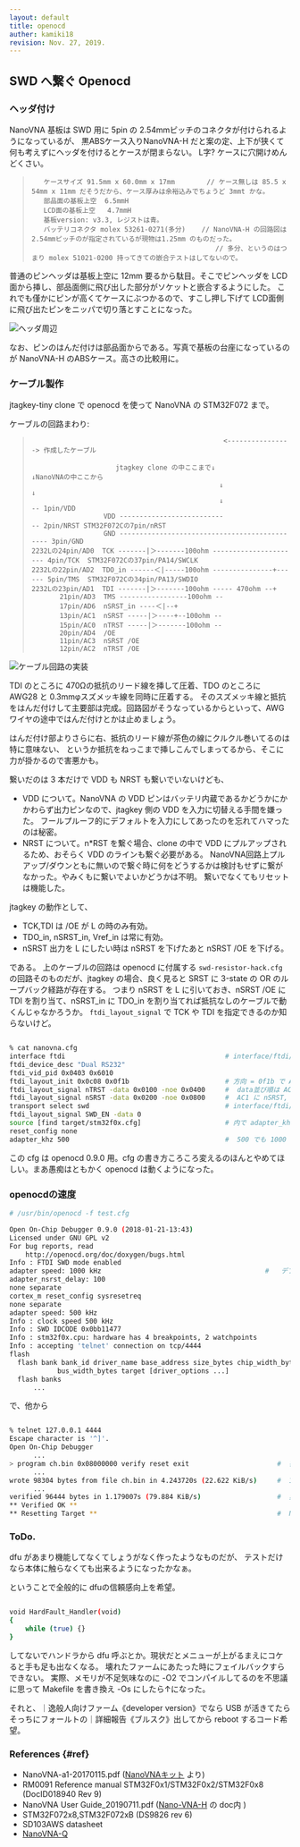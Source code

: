 ```yaml
---
layout: default
title: openocd
auther: kamiki18
revision: Nov. 27, 2019.
---
```


## SWD へ繋ぐ Openocd


### ヘッダ付け

NanoVNA 基板は SWD 用に 5pin の 2.54mmピッチのコネクタが付けられるようになっているが、
黒ABSケース入りNanoVNA-H だと案の定、上下が狭くて何も考えずにヘッダを付けるとケースが閉まらない。
L字? ケースに穴開けめんどくさい。

 >        ケースサイズ 91.5mm x 60.0mm x 17mm        // ケース無しは 85.5 x 54mm x 11mm だそうだから、ケース厚みは余裕込みでちょうど 3mmt かな。
 >        部品面の基板上空  6.5mmH
 >        LCD面の基板上空   4.7mmH
 >        基板version: v3.3, レジストは青。
 >        バッテリコネクタ molex 53261-0271(多分)    // NanoVNA-H の回路図は2.54mmピッチのが指定されているが現物は1.25mm のものだった。
 >                                                   // 多分、というのはつまり molex 51021-0200 持ってきての嵌合テストはしてないので。

普通のピンヘッダは基板上空に 12mm 要るから駄目。そこでピンヘッダを LCD面から挿し、部品面側に飛び出した部分がソケットと嵌合するようにした。
これでも僅かにピンが高くてケースにぶつかるので、すこし押し下げて LCD面側に飛び出たピンをニッパで切り落とすことになった。

![ヘッダ周辺](/nanovna/images/swdpin.jpg)

なお、ピンのはんだ付けは部品面からである。写真で基板の台座になっているのが NanoVNA-H のABSケース。高さの比較用に。


### ケーブル製作


jtagkey-tiny clone で openocd を使って NanoVNA の STM32F072 まで。

ケーブルの回路まわり:

 >
 >                                                     <----------------> 作成したケーブル
 >                                         
 >                          jtagkey clone の中ここまで↓                ↓NanoVNAの中ここから
 >                                                    ↓                ↓
 >                                                    ↓                 -- 1pin/VDD
 >                       VDD --------------------------                  -- 2pin/NRST STM32F072Cの7pin/nRST
 >                       GND ---------------------------------------------- 3pin/GND
 >     2232Lの24pin/AD0  TCK -------|＞-------100ohm ---------------------- 4pin/TCK  STM32F072Cの37pin/PA14/SWCLK
 >     2232Lの22pin/AD2  TDO_in ------＜|-----100ohm ---------------+------ 5pin/TMS  STM32F072Cの34pin/PA13/SWDIO
 >     2232Lの23pin/AD1  TDI -------|＞-------100ohm ----- 470ohm --+
 >            21pin/AD3  TMS -----------------100ohm --
 >            17pin/AD6  nSRST_in ----＜|--+
 >            13pin/AC1  nSRST -----|＞----+--100ohm --
 >            15pin/AC0  nTRST -----|＞-------100ohm --
 >            20pin/AD4  /OE
 >            11pin/AC3  nSRST /OE
 >            12pin/AC2  nTRST /OE

![ケーブル回路の実装](/nanovna/images/swdcable.jpg)


TDI のところに 470Ωの抵抗のリード線を挿して圧着、TDO のところに AWG28 と 0.3mmφスズメッキ線を同時に圧着する。
そのスズメッキ線と抵抗をはんだ付けして主要部は完成。回路図がそうなっているからといって、AWGワイヤの途中ではんだ付けとかは止めましょう。

はんだ付け部よりさらに右、抵抗のリード線が茶色の線にクルクル巻いてるのは特に意味ない、
というか抵抗をねっこまで挿しこんでしまってるから、そこに力が掛かるので害悪かも。

繋いだのは 3 本だけで VDD も NRST も繋いでいないけども、

 * VDD について。NanoVNA の VDD ピンはバッテリ内蔵であるかどうかにかかわらず出力ピンなので、jtagkey 側の VDD を入力に切替える手間を嫌った。
   フールプルーフ的にデフォルトを入力にしてあったのを忘れてハマったのは秘密。
 * NRST について。n*RST を繋ぐ場合、clone の中で VDD にプルアップされるため、おそらく VDD のラインも繋ぐ必要がある。
   NanoVNA回路上プルアップ/ダウンともに無いので繋ぐ時に何をどうするかは検討もせずに繋がなかった。やみくもに繋いでよいかどうかは不明。
   繋いでなくてもリセットは機能した。 

jtagkey の動作として、

 * TCK,TDI は /OE が L の時のみ有効。
 * TDO_in, nSRST_in, Vref_in は常に有効。
 * nSRST 出力を L にしたい時は nSRST を下げたあと nSRST /OE を下げる。

である。
上のケーブルの回路は openocd に付属する `swd-resistor-hack.cfg` の回路そのものだが、jtagkey の場合、良く見ると SRST に 3-state の OR のループバック経路が存在する。
つまり nSRST を L に引いておき、nSRST /OE に TDI を割り当て、nSRST_in に TDO_in を割り当てれば抵抗なしのケーブルで動くんじゃなかろうか。
`ftdi_layout_signal` で TCK や TDI を指定できるのか知らないけど。

~~~ sh

% cat nanovna.cfg
interface ftdi                                        # interface/ftdi/jtagkey2.cfg からコピって desc,vid 改変。
ftdi_device_desc "Dual RS232"  
ftdi_vid_pid 0x0403 0x6010
ftdi_layout_init 0x0c08 0x0f1b                        # 方向 = 0f1b で AC0-3,AD4,AD3,AD1,AD0 が出力ピン。初期値 = 0c08で AC2,AC3,AD3が H,それ以外が L.
ftdi_layout_signal nTRST -data 0x0100 -noe 0x0400     #  data並び順は AC7-AC0,AD7-AD0. 0x0100ならAC0, /OE は AC2. -data なので反転なし。
ftdi_layout_signal nSRST -data 0x0200 -noe 0x0800     #  AC1 に nSRST, AC3 に /OE.  openocd の論理的にはこれで nSRST を NRST に繋ぐことができるはず。
transport select swd                                  # interface/ftdi/swd-resistor-hack.cfg より。
ftdi_layout_signal SWD_EN -data 0
source [find target/stm32f0x.cfg]                     # 内で adapter_khz 1000 している。
reset_config none                                     
adapter_khz 500                                       #  500 でも 1000 でも 8000 でもたいしてかわらない。

~~~

この cfg は openocd 0.9.0 用。cfg の書き方ころころ変えるのほんとやめてほしい。まあ愚痴はともかく openocd は動くようになった。


### openocdの速度


~~~ sh
# /usr/bin/openocd -f test.cfg  

Open On-Chip Debugger 0.9.0 (2018-01-21-13:43)
Licensed under GNU GPL v2
For bug reports, read
	http://openocd.org/doc/doxygen/bugs.html
Info : FTDI SWD mode enabled
adapter speed: 1000 kHz                                         #   デフォルト。MCLK/6 まで動くはず。つまり 8000kHz に耐えるはず。
adapter_nsrst_delay: 100
none separate
cortex_m reset_config sysresetreq
none separate
adapter speed: 500 kHz
Info : clock speed 500 kHz
Info : SWD IDCODE 0x0bb11477
Info : stm32f0x.cpu: hardware has 4 breakpoints, 2 watchpoints
Info : accepting 'telnet' connection on tcp/4444
flash
  flash bank bank_id driver_name base_address size_bytes chip_width_bytes
            bus_width_bytes target [driver_options ...]
  flash banks
      ...

~~~

で、他から

~~~ sh

% telnet 127.0.0.1 4444
Escape character is '^]'.
Open On-Chip Debugger
      ...
> program ch.bin 0x08000000 verify reset exit                      #  書き込みコマンド発行。
      ...
wrote 98304 bytes from file ch.bin in 4.243720s (22.622 KiB/s)     #  170kbit/s しかない。500kHz指定しようが要するにほとんど erase の時間ということ。
      ...
verified 96444 bytes in 1.179007s (79.884 KiB/s)                   #  実際、こちらはちゃんと 640kbit/s 出ている(むしろ速くない?)。
** Verified OK **
** Resetting Target **                                             #  NRSTに繋いでなくてもリセットは動作した。

~~~


### ToDo.

dfu があまり機能してなくてしょうがなく作ったようなものだが、
テストだけなら本体に触らなくても出来るようになったかなぁ。

ということで全般的に dfuの信頼感向上を希望。

~~~ sh

void HardFault_Handler(void)
{
    while (true) {}
}

~~~

してないでハンドラから dfu 呼ぶとか。現状だとメニューが上がるまえにコケると手も足も出なくなる。
壊れたファームにあたった時にフェイルバックすらできない。
実際、メモリが不足気味なのに -O2 でコンパイルしてるのを不思議に思って Makefile を書き換え -Os にしたら↑になった。

それと、｜逸般人向けファーム《developer version》でなら USB が活きてたらそっちにフォールトの｜詳細報告《ブルスク》出してから reboot するコード希望。


### References  {#ref}

 * NanoVNA-a1-20170115.pdf ([NanoVNAキット](https://ttrf.tk/kit/nanovna/) より)
 * RM0091 Reference manual STM32F0x1/STM32F0x2/STM32F0x8 (DocID018940 Rev 9)
 * NanoVNA User Guide_20190711.pdf  ([Nano-VNA-H](https://github.com/hugen79/NanoVNA-H) の doc内 )
 * STM32F072x8,STM32F072xB (DS9826 rev 6)
 * SD103AWS datasheet   <!-- https://www.diodes.com/assets/Datasheets/ds30101.pdf -->
 * [NanoVNA-Q](https://github.com/qrp73/NanoVNA-Q)



